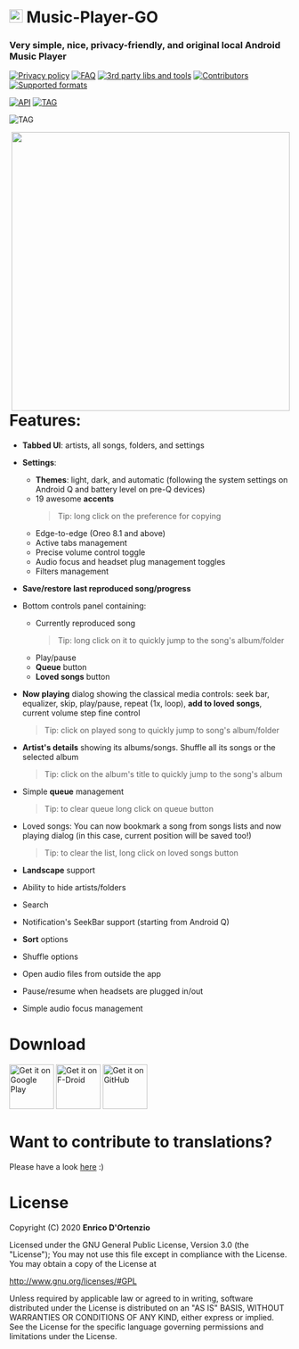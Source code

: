 # <img src="https://upload.wikimedia.org/wikipedia/commons/b/b5/Kotlin-logo.png" width=24> Music-Player-GO

### Very simple, nice, privacy-friendly, and **original** local Android Music Player


[![Privacy policy](https://img.shields.io/static/v1?label=Privacy-policy&message=read&color=ef9a9a)](https://github.com/enricocid/Music-Player-GO/blob/master/PRIVACY.md)
[![FAQ](https://img.shields.io/static/v1?label=FAQ&message=read&color=ce93d8)](https://github.com/enricocid/Music-Player-GO/blob/master/FAQ.md)
[![3rd party libs and tools](https://img.shields.io/static/v1?label=Libs/tools&message=13&color=9fa8da)](https://github.com/enricocid/Music-Player-GO/blob/master/LIBRARIES.md)
[![Contributors](https://img.shields.io/static/v1?label=Contributors&message=38&color=81d4fa)](https://github.com/enricocid/Music-Player-GO/blob/master/CONTRIBUTORS.md)
[![Supported formats](https://img.shields.io/static/v1?label=Formats&message=read&color=80cbc4)](https://github.com/enricocid/Music-Player-GO/blob/master/FORMATS.md)

[![API](https://img.shields.io/static/v1?label=API&message=21&color=a5d6a7)](https://developer.android.com/about/versions/android-5.0.html)
[![TAG](https://img.shields.io/static/v1?label=Tag&message=v4.2.6&color=ffe082)](https://github.com/enricocid/Music-Player-GO/releases/tag/v4.2.6)

![TAG](https://img.shields.io/static/v1?label=Languages&message=14)

<img align="right" src="https://raw.githubusercontent.com/enricocid/Music-Player-GO/master/mpgo-4-2-4_quality55.webp" height="500px"/>


# Features:

- **Tabbed UI**: artists, all songs, folders, and settings
- **Settings**:
  - **Themes**: light, dark, and automatic (following the system settings on Android Q and battery level on pre-Q devices)
  - 19 awesome **accents**
    > Tip: long click on the preference for copying
  - Edge-to-edge (Oreo 8.1 and above)
  - Active tabs management
  - Precise volume control toggle
  - Audio focus and headset plug management toggles
  - Filters management

- **Save/restore last reproduced song/progress**

- Bottom controls panel containing:
  - Currently reproduced song
    > Tip: long click on it to quickly jump to the song's album/folder
  - Play/pause
  - **Queue** button
  - **Loved songs** button

- **Now playing** dialog showing the classical media controls: seek bar, equalizer, skip, play/pause, repeat (1x, loop), **add to loved songs**, current volume step fine control
  > Tip: click on played song to quickly jump to song's album/folder

- **Artist's details** showing its albums/songs. Shuffle all its songs or the selected album
  > Tip: click on the album's title to quickly jump to the song's album

- Simple **queue** management
  > Tip: to clear queue long click on queue button

- Loved songs: You can now bookmark a song from songs lists and now playing dialog (in this case, current position will be saved too!)
  > Tip: to clear the list, long click on loved songs button

- **Landscape** support

- Ability to hide artists/folders
- Search
- Notification's SeekBar support (starting from Android Q)
- **Sort** options
- Shuffle options
- Open audio files from outside the app
- Pause/resume when headsets are plugged in/out
- Simple audio focus management


# Download
[<img src="https://play.google.com/intl/en_us/badges/static/images/badges/en_badge_web_generic.png"
    alt="Get it on Google Play"
    height="80">](https://play.google.com/store/apps/details?id=com.iven.musicplayergo)
[<img src="https://fdroid.gitlab.io/artwork/badge/get-it-on.png"
    alt="Get it on F-Droid"
    height="80">](https://f-droid.org/packages/com.iven.musicplayergo/)
[<img src="https://raw.githubusercontent.com/flocke/andOTP/master/assets/badges/get-it-on-github.png"
    alt="Get it on GitHub"
    height="80">](https://github.com/enricocid/Music-Player-GO/releases)


# Want to contribute to translations?

Please have a look [here](https://github.com/enricocid/Music-Player-GO/issues/114) :)


# License

Copyright (C) 2020 **Enrico D'Ortenzio**

Licensed under the GNU General Public License, Version 3.0 (the "License");
You may not use this file except in compliance with the License.
You may obtain a copy of the License at

   http://www.gnu.org/licenses/#GPL

Unless required by applicable law or agreed to in writing, software distributed under the License is distributed on an "AS IS" BASIS, WITHOUT WARRANTIES OR CONDITIONS OF ANY KIND, either express or implied.
See the License for the specific language governing permissions and limitations under the License.
